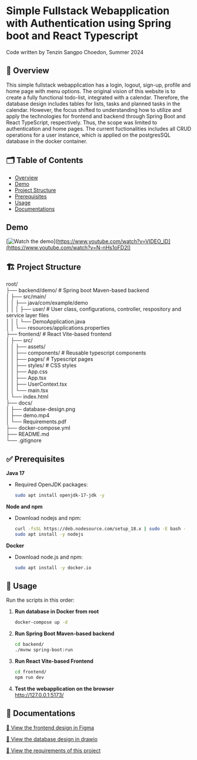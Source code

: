 # Simple Fullstack Webapplication with Authentication using Spring boot and React Typescript
Code written by Tenzin Sangpo Choedon, Summer 2024

## 📄 Overview
This simple fullstack webapplication has a login, logout, sign-up, profile and home page with menu options. The original vision of this website is to create a fully functional todo-list, integrated with a calendar. Therefore, the database design includes tables for lists, tasks and planned tasks in the calendar. However, the focus shifted to understanding how to utilize and apply the technologies for frontend and backend through Spring Boot and React TypeScript, respectively. Thus, the scope was limited to authentication and home pages. The current fuctionalities includes all CRUD operations for a user instance, which is applied on the postgresSQL database in the docker container.

## 🗂️ Table of Contents

- [Overview](#-overview)
- [Demo](#-demo)
- [Project Structure](#-project-structure)
- [Prerequisites](#-prerequisites)
- [Usage](#-usage)
- [Documentations](#-documentations)

## Demo

[![Watch the demo](https://www.youtube.com/watch?v=N-nHs1oFD2I.jpg)](https://www.youtube.com/watch?v=VIDEO_ID](https://www.youtube.com/watch?v=N-nHs1oFD2I)

## 🏗️ Project Structure

root/  
├── backend/demo/          # Spring boot Maven-based backend  
│   ├── src/main/  
│   │   ├── java/com/example/demo  
│   │   │   ├── user/      # User class, configurations, controller, respository and service layer files  
│   │   │   └── DemoApplication.java  
│   │   └── resources/applications.properties  
├── frontend/                #  React Vite-based frontend  
│   ├── src/  
│   │   ├── assets/  
│   │   ├── components/      # Reusable typescript components  
│   │   ├── pages/           # Typescript pages  
│   │   ├── styles/          # CSS styles  
│   │   ├── App.css  
│   │   ├── App.tsx  
│   │   ├── UserContext.tsx  
│   │   └── main.tsx  
│   └── index.html  
├── docs/  
│   ├── database-design.png  
│   ├── demo.mp4  
│   └── Requirements.pdf  
├── docker-compose.yml  
├── README.md  
└── .gitignore  

## ✅ Prerequisites

**Java 17**  
- Required OpenJDK packages:  
  ```bash
  sudo apt install openjdk-17-jdk -y
  ```
  
**Node and npm**
- Download nodejs and npm:
  ```bash
  curl -fsSL https://deb.nodesource.com/setup_18.x | sudo -E bash -
  sudo apt install -y nodejs
  ```

**Docker**
- Download node.js and npm:
  ```bash
  sudo apt install -y docker.io
  ```

## 🚀 Usage

Run the scripts in this order:

1. **Run database in Docker from root**  
   ```bash
   docker-compose up -d
   ```
2. **Run Spring Boot Maven-based backend**  
   ```bash
   cd backend/
   ./mvnw spring-boot:run
   ```
3. **Run React Vite-based Frontend**  
   ```bash
   cd frontend/
   npm run dev
   ```

4. **Test the webapplication on the browser**  
   http://127.0.0.1:5173/

## 📘 Documentations
[📄 View the frontend design in Figma](https://www.figma.com/design/UNFxV34ATeXhXqA3p3tdEG/Todo-list-webapplication?node-id=1-2&p=f)

[📄 View the database design in drawio](docs/database-design.png)

[📄 View the requirements of this project](docs/Requirements.pdf)
